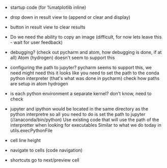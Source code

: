 - startup code (for %matplotlib inline)
- drop down in result view to (append or clear and display)
- button in result view to clear results
- Do we need the ability to copy an image (difficult, for now lets leave this - wait for user feedback)
- debugging? (check out pycharm and atom, how debugging is done, if at all)
    Atom (hydrogen) doesn't seem to support this
- configuring the path to jupyter?
    pycharm seems to support this, we need might need this
    it looks like you need to set the path to the conda python interpreter (that's what was done in pycharm)
    check how paths are setup in atom hydrogen
- is each python environment a separate kernel?
    don't know, need to check
- jupyter and ipython would be located in the same directory as the python interpretre
    so all you need to do is set the path to jupyter (//anaconda/bin/python)
    Use existing code that will use the path of the interpretter when looking for executables
    Similar to what we do today in utils.execPythonFile

- cell line height
- navigate to cells (code navigation)
- shortcuts
    go to next/preview cell
